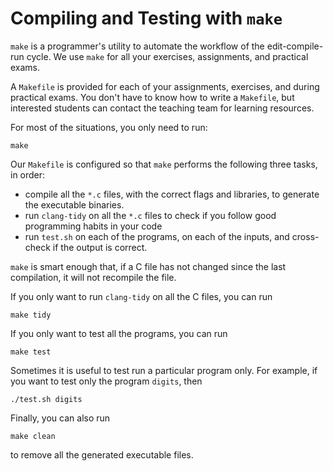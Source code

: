 # Compiling and Testing with `make`

`make` is a programmer's utility to automate the workflow of the edit-compile-run cycle.  We use `make` for all your exercises, assignments, and practical exams.

A `Makefile` is provided for each of your assignments, exercises, and during practical exams.  You don't have to know how to write a `Makefile`, but interested students can contact the teaching team for learning resources.

For most of the situations, you only need to run:
```
make
```

Our `Makefile` is configured so that `make` performs the following three tasks, in order:
- compile all the `*.c` files, with the correct flags and libraries, to generate the executable binaries.
- run `clang-tidy` on all the `*.c` files to check if you follow good programming habits in your code
- run `test.sh` on each of the programs, on each of the inputs, and cross-check if the output is correct.

`make` is smart enough that, if a C file has not changed since the last compilation, it will not recompile the file.

If you only want to run `clang-tidy` on all the C files, you can run
```
make tidy
```

If you only want to test all the programs, you can run
```
make test
```

Sometimes it is useful to test run a particular program only.  For example, if you want to test only the program `digits`, then

```
./test.sh digits
```

Finally, you can also run
```
make clean
```
to remove all the generated executable files.
